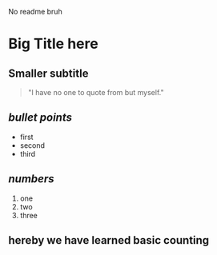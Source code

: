 No readme bruh

# Big Title here
## Smaller subtitle
> "I have no one to quote from but myself." 
## *bullet points*
* first
* second 
* third
## *numbers*
1. one
2. two
3. three
## hereby we have learned basic counting
